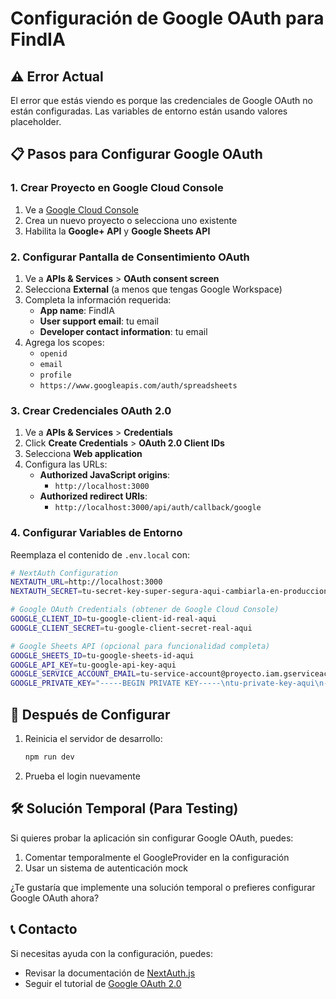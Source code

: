# Configuración de Google OAuth para FindIA

## ⚠️ Error Actual

El error que estás viendo es porque las credenciales de Google OAuth no están configuradas. Las variables de entorno están usando valores placeholder.

## 📋 Pasos para Configurar Google OAuth

### 1. Crear Proyecto en Google Cloud Console

1. Ve a [Google Cloud Console](https://console.cloud.google.com/)
2. Crea un nuevo proyecto o selecciona uno existente
3. Habilita la **Google+ API** y **Google Sheets API**

### 2. Configurar Pantalla de Consentimiento OAuth

1. Ve a **APIs & Services** > **OAuth consent screen**
2. Selecciona **External** (a menos que tengas Google Workspace)
3. Completa la información requerida:
   - **App name**: FindIA
   - **User support email**: tu email
   - **Developer contact information**: tu email
4. Agrega los scopes:
   - `openid`
   - `email`
   - `profile`
   - `https://www.googleapis.com/auth/spreadsheets`

### 3. Crear Credenciales OAuth 2.0

1. Ve a **APIs & Services** > **Credentials**
2. Click **Create Credentials** > **OAuth 2.0 Client IDs**
3. Selecciona **Web application**
4. Configura las URLs:
   - **Authorized JavaScript origins**:
     - `http://localhost:3000`
   - **Authorized redirect URIs**:
     - `http://localhost:3000/api/auth/callback/google`

### 4. Configurar Variables de Entorno

Reemplaza el contenido de `.env.local` con:

```bash
# NextAuth Configuration
NEXTAUTH_URL=http://localhost:3000
NEXTAUTH_SECRET=tu-secret-key-super-segura-aqui-cambiarla-en-produccion

# Google OAuth Credentials (obtener de Google Cloud Console)
GOOGLE_CLIENT_ID=tu-google-client-id-real-aqui
GOOGLE_CLIENT_SECRET=tu-google-client-secret-real-aqui

# Google Sheets API (opcional para funcionalidad completa)
GOOGLE_SHEETS_ID=tu-google-sheets-id-aqui
GOOGLE_API_KEY=tu-google-api-key-aqui
GOOGLE_SERVICE_ACCOUNT_EMAIL=tu-service-account@proyecto.iam.gserviceaccount.com
GOOGLE_PRIVATE_KEY="-----BEGIN PRIVATE KEY-----\ntu-private-key-aqui\n-----END PRIVATE KEY-----"
```

## 🔄 Después de Configurar

1. Reinicia el servidor de desarrollo:
   ```bash
   npm run dev
   ```

2. Prueba el login nuevamente

## 🛠️ Solución Temporal (Para Testing)

Si quieres probar la aplicación sin configurar Google OAuth, puedes:

1. Comentar temporalmente el GoogleProvider en la configuración
2. Usar un sistema de autenticación mock

¿Te gustaría que implemente una solución temporal o prefieres configurar Google OAuth ahora?

## 📞 Contacto

Si necesitas ayuda con la configuración, puedes:
- Revisar la documentación de [NextAuth.js](https://next-auth.js.org/providers/google)
- Seguir el tutorial de [Google OAuth 2.0](https://developers.google.com/identity/protocols/oauth2)